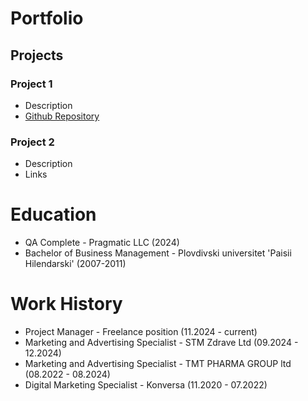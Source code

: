 # Portfolio

## Projects
### Project 1
- Description
- [Github Repository](https://github.com/ChipovaMarieta/GitProjectFinal)

### Project 2
- Description
- Links

# Education
- QA Complete - Pragmatic LLC (2024)
- Bachelor of Business Management - Plovdivski universitet 'Paisii Hilendarski' (2007-2011)
  

# Work History
- Project Manager - Freelance position (11.2024 - current)
- Marketing and Advertising Specialist - STM Zdrave Ltd (09.2024 - 12.2024)
- Marketing and Advertising Specialist - TMT PHARMA GROUP ltd (08.2022 - 08.2024)
- Digital Marketing Specialist - Konversa (11.2020 - 07.2022)
